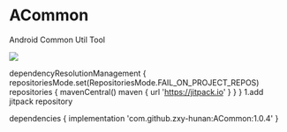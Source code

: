 # ACommon
Android Common Util Tool

[![](https://jitpack.io/v/zxy-hunan/ACommon.svg)](https://jitpack.io/#zxy-hunan/ACommon)

dependencyResolutionManagement {
repositoriesMode.set(RepositoriesMode.FAIL_ON_PROJECT_REPOS)
repositories {
mavenCentral()
maven { url 'https://jitpack.io' }
}
}
1.add jitpack repository

dependencies {
implementation 'com.github.zxy-hunan:ACommon:1.0.4'
}